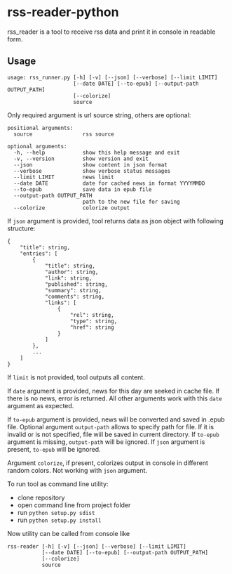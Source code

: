 # rss-reader-python

rss_reader is a tool to receive rss data and print it in console in readable form.

Usage
-----

    usage: rss_runner.py [-h] [-v] [--json] [--verbose] [--limit LIMIT]
                         [--date DATE] [--to-epub] [--output-path OUTPUT_PATH]
                         [--colorize]
                         source

Only required argument is url source string, others are optional: 

    positional arguments:
      source                rss source
    
    optional arguments:
      -h, --help            show this help message and exit
      -v, --version         show version and exit
      --json                show content in json format
      --verbose             show verbose status messages
      --limit LIMIT         news limit
      --date DATE           date for cached news in format YYYYMMDD
      --to-epub             save data in epub file
      --output-path OUTPUT_PATH
                            path to the new file for saving
      --colorize            colorize output

If ``json`` argument is provided, tool returns data as json object with following structure:

    {
        "title": string,
        "entries": [
            {
                "title": string,
                "author": string,
                "link": string,
                "published": string,
                "summary": string,
                "comments": string,
                "links": [
                    {
                        "rel": string,
                        "type": string,
                        "href": string
                    }
                ]
            },
            ...
        ]
    }

If ``limit`` is not provided, tool outputs all content.

If ```date``` argument is provided, news for this day are seeked in cache file. If there is no news, error is returned.
All other arguments work with this ```date``` argument as expected.

If ```to-epub```  argument is provided, news will be converted and saved in .epub file. Optional argument
```output-path``` allows to specify path for file. If it is invalid or is not specified, file wiil be saved in current directory. If ```to-epub```
argument is missing, ```output-path``` will be ignored. If ```json``` argument is present, ```to-epub``` will be ignored.

Argument ```colorize```, if present, colorizes output in console in different random colors. Not working with ```json``` argument. 

To run tool as command line utility:

* clone repository
* open command line from project folder
* run ```python setup.py sdist```
* run ```python setup.py install```

Now utility can be called from console like

    rss-reader [-h] [-v] [--json] [--verbose] [--limit LIMIT]
               [--date DATE] [--to-epub] [--output-path OUTPUT_PATH]
               [--colorize]
               source